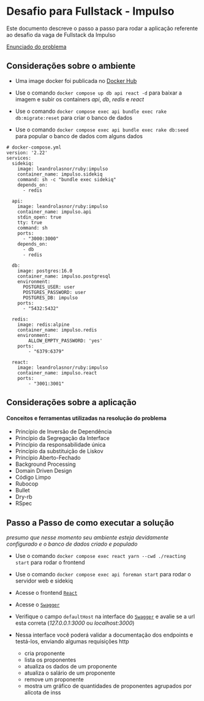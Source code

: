 # Desafio para Fullstack - Impulso

Este documento descreve o passo a passo para rodar a aplicação referente ao desafio da vaga de Fullstack da Impulso

[Enunciado do problema](https://drive.google.com/file/d/1t-iMzVf1TuZuE46V0Tt61-Q02Omr0zWe/view?ts=6536cc58)

## Considerações sobre o ambiente

* Uma image docker foi publicada no [Docker Hub](https://hub.docker.com/layers/leandrolasnor/ruby/impulso/images/sha256-f9eecea10e8ae9a222031cbdfe7434f3d4fdc9ee2a1a1431704acfcaad9939a9?context=repo)

* Use o comando `docker compose up db api react -d` para baixar a imagem e subir os containers _api_, _db_, _redis_ e _react_
* Use o comando `docker compose exec api bundle exec rake db:migrate:reset` para criar o banco de dados
* Use o comando `docker compose exec api bundle exec rake db:seed` para popular o banco de dados com alguns dados

```
# docker-compose.yml
version: '2.22'
services:
  sidekiq:
    image: leandrolasnor/ruby:impulso
    container_name: impulso.sidekiq
    command: sh -c "bundle exec sidekiq"
    depends_on:
      - redis

  api:
    image: leandrolasnor/ruby:impulso
    container_name: impulso.api
    stdin_open: true
    tty: true
    command: sh
    ports:
      - "3000:3000"
    depends_on:
      - db
      - redis

  db:
    image: postgres:16.0
    container_name: impulso.postgresql
    environment:
      POSTGRES_USER: user
      POSTGRES_PASSWORD: user
      POSTGRES_DB: impulso
    ports:
      - "5432:5432"

  redis:
    image: redis:alpine
    container_name: impulso.redis
    environment:
        ALLOW_EMPTY_PASSWORD: 'yes'
    ports:
        - "6379:6379"

  react:
    image: leandrolasnor/ruby:impulso
    container_name: impulso.react
    ports:
        - "3001:3001"

```

## Considerações sobre a aplicação

#### Conceitos e ferramentas utilizadas na resolução do problema
* Princípio de Inversão de Dependência
* Princípio da Segregação da Interface
* Princípio da responsabilidade única
* Princípio da substituição de Liskov
* Princípio Aberto-Fechado
* Background Processing
* Domain Driven Design
* Código Limpo
* Rubocop
* Bullet
* Dry-rb
* RSpec

## Passo a Passo de como executar a solução

_presumo que nesse momento seu ambiente esteja devidamente configurado e o banco de dados criado e populado_

* Use o comando `docker compose exec react yarn --cwd ./reacting start` para rodar o frontend
* Use o comando `docker compose exec api foreman start` para rodar o servidor web e sidekiq
* Acesse o frontend [`React`](http://localhost:3001)
* Acesse o [`Swagger`](http://localhost:3000/api-docs)
* Verifique o campo `defaultHost` na interface do [`Swagger`](http://localhost:3000/api-docs) e avalie se a url esta correta (_127.0.0.1:3000_ ou _localhost:3000_)

* Nessa interface você poderá validar a documentação dos endpoints e testá-los, enviando algumas requisições http

    - cria proponente
    - lista os proponentes
    - atualiza os dados de um proponente
    - atualiza o salário de um proponente
    - remove um proponente
    - mostra um gráfico de quantidades de proponentes agrupados por alícota de inss

